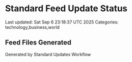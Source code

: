# Standard Feed Update Status
Last updated: Sat Sep  6 23:18:37 UTC 2025
Categories: technology,business,world

## Feed Files Generated

Generated by Standard Updates Workflow
